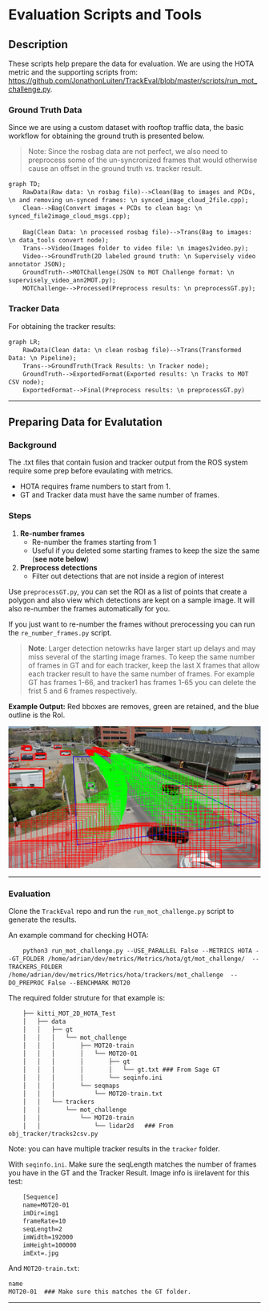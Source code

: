 # Evaluation Scripts and Tools

## Description

These scripts help prepare the data for evaluation. We are using the HOTA metric and the supporting scripts from: https://github.com/JonathonLuiten/TrackEval/blob/master/scripts/run_mot_challenge.py.


### Ground Truth Data

Since we are using a custom dataset with rooftop traffic data, the basic workflow for obtaining the ground truth is presented below.

>Note: Since the rosbag data are not perfect, we also need to preprocess some of the un-syncronized frames that would otherwise cause an offset in the ground truth vs. tracker result.

```mermaid
graph TD;
    RawData(Raw data: \n rosbag file)-->Clean(Bag to images and PCDs, \n and removing un-synced frames: \n synced_image_cloud_2file.cpp);
    Clean-->Bag(Convert images + PCDs to clean bag: \n synced_file2image_cloud_msgs.cpp);

    Bag(Clean Data: \n processed rosbag file)-->Trans(Bag to images: \n data_tools convert node);
    Trans-->Video(Images folder to video file: \n images2video.py);
    Video-->GroundTruth(2D labeled ground truth: \n Supervisely video annotator JSON);
    GroundTruth-->MOTChallenge(JSON to MOT Challenge format: \n supervisely_video_ann2MOT.py);
    MOTChallenge-->Processed(Preprocess results: \n preprocessGT.py);
```

### Tracker Data

For obtaining the tracker results:
```mermaid
graph LR;
    RawData(Clean data: \n clean rosbag file)-->Trans(Transformed Data: \n Pipeline);
    Trans-->GroundTruth(Track Results: \n Tracker node);
    GroundTruth-->ExportedFormat(Exported results: \n Tracks to MOT CSV node);
    ExportedFormat-->Final(Preprocess results: \n preprocessGT.py)
```
---

## Preparing Data for Evalutation

### Background

The .txt files that contain fusion and tracker output from the ROS system require some prep before evaulating with metrics.
- HOTA requires frame numbers to start from 1.
- GT and Tracker data must have the same number of frames.

### Steps

1. **Re-number frames**
   - Re-number the frames starting from 1
   - Useful if you deleted some starting frames to keep the size the same (**see note below**)
2. **Preprocess detections**
   - Filter out detections that are not inside a region of interest

Use `preprocessGT.py`, you can set the ROI as a list of points that create a polygon and also view which detections are kept on a sample image. It will also re-number the frames automatically for you.

If you just want to re-number the frames without prerocessing you can run the `re_number_frames.py` script.

> **Note**: Larger detection netowrks have larger start up delays and may miss several of the starting image frames. To keep the same number of frames in GT and for each tracker, keep the last X frames that allow each tracker result to have the same number of frames. For example GT has frames 1-66, and tracker1 has frames 1-65 you can delete the frist 5 and 6 frames respectively.

**Example Output:** Red bboxes are removes, green are retained, and the blue outline is the RoI. <p align="center"><img src="../Docs/readme_images/fusion_detection_visualization.png" alt="drawing" width="700"/></p>

---

### Evaluation

Clone the `TrackEval` repo and run the `run_mot_challenge.py` script to generate the results.

An example command for checking HOTA:

```
    python3 run_mot_challenge.py --USE_PARALLEL False --METRICS HOTA --GT_FOLDER /home/adrian/dev/metrics/Metrics/hota/gt/mot_challenge/  --TRACKERS_FOLDER /home/adrian/dev/metrics/Metrics/hota/trackers/mot_challenge  --DO_PREPROC False --BENCHMARK MOT20
```

The required folder struture for that example is:

```
    ├── kitti_MOT_2D_HOTA_Test
    │   ├── data
    │   │   ├── gt
    │   │   │   └── mot_challenge
    │   │   │       ├── MOT20-train
    │   │   │       │   └── MOT20-01
    │   │   │       │       ├── gt
    │   │   │       │       │   └── gt.txt ### From Sage GT
    │   │   │       │       └── seqinfo.ini
    │   │   │       └── seqmaps
    │   │   │           └── MOT20-train.txt
    │   │   └── trackers
    │   │       └── mot_challenge
    │   │           └── MOT20-train
    │   │               └── lidar2d   ### From obj_tracker/tracks2csv.py
```

Note: you can have multiple tracker results in the `tracker` folder.

With `seqinfo.ini`. Make sure the seqLength matches the number of frames you have in the GT and the Tracker Result. Image info is iirelavent for this test:
```
    [Sequence]
    name=MOT20-01
    imDir=img1
    frameRate=10
    seqLength=2
    imWidth=192000
    imHeight=100000
    imExt=.jpg
```
And `MOT20-train.txt`:

```
name
MOT20-01  ### Make sure this matches the GT folder.
```

---